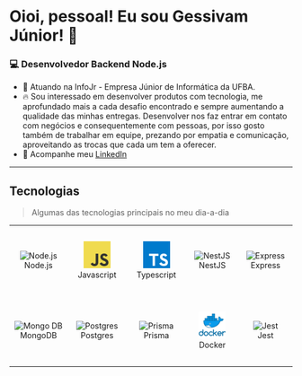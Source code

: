 # Oioi, pessoal! Eu sou Gessivam Júnior! 👋

### 💻 Desenvolvedor Backend Node.js
- 💼 Atuando na InfoJr - Empresa Júnior de Informática da UFBA.
- 🔥 Sou interessado em desenvolver produtos com tecnologia, me aprofundado mais a cada desafio encontrado e sempre aumentando a qualidade das minhas entregas. Desenvolver nos faz entrar em contato com negócios e consequentemente com pessoas, por isso gosto também de trabalhar em equipe, prezando por empatia e comunicação, aproveitando as trocas que cada um tem a oferecer.
- 📎 Acompanhe meu [LinkedIn](https://www.linkedin.com/in/gessivam-junior/)

-----

## Tecnologias
> Algumas das tecnologias principais no meu dia-a-dia
<table align="center">
    <tr>
        <td align="center" width="120" height="120">
            <img src="https://avatars.githubusercontent.com/u/9950313?s=200&v=4" width="48" height="48" alt="Node.js" />
            <br>Node.js
        </td>
        <td align="center" width="120" height="120">
            <img src="https://raw.githubusercontent.com/github/explore/80688e429a7d4ef2fca1e82350fe8e3517d3494d/topics/javascript/javascript.png"
                width="48" height="48" alt="Javascript" />
            <br>Javascript
        </td>
        <td align="center" width="120" height="120">
            <img src="https://raw.githubusercontent.com/github/explore/80688e429a7d4ef2fca1e82350fe8e3517d3494d/topics/typescript/typescript.png"
                width="48" height="48" alt="Typescript" />
            <br>Typescript
        </td>
        <td align="center" width="120" height="120">
            <img src="https://avatars.githubusercontent.com/u/28507035?s=200&v=4"
                width="48" height="48" alt="NestJS" />
            <br>NestJS
        </td>
        <td align="center" width="120" height="120">
            <img src="https://avatars.githubusercontent.com/u/5658226?s=200&v=4" width="48" height="48" alt="Express" />
            <br>Express
        </td>
    </tr>
    <tr>
         <td align="center" width="120" height="120">
            <img src="https://avatars.githubusercontent.com/u/45120?s=200&v=4" width="48" height="48" alt="Mongo DB" />
            <br>MongoDB
        </td>
         <td align="center" width="120" height="120">
            <img src="https://avatars.githubusercontent.com/u/177543?s=200&v=4" width="48" height="48" alt="Postgres" />
            <br>Postgres
        </td>
         <td align="center" width="120" height="120">
            <img src="https://avatars.githubusercontent.com/u/17219288?s=200&v=4" width="48" height="48" alt="Prisma" />
            <br>Prisma
        </td>
        <td align="center" width="120" height="120">
            <img src="https://raw.githubusercontent.com/github/explore/80688e429a7d4ef2fca1e82350fe8e3517d3494d/topics/docker/docker.png"
                width="48" height="48" alt="Docker" />
            <br>Docker
        </td>
        <td align="center" width="120" height="120">
            <img src="https://res.cloudinary.com/practicaldev/image/fetch/s--YORpNZ5O--/c_limit%2Cf_auto%2Cfl_progressive%2Cq_auto%2Cw_880/https://dev-to-uploads.s3.amazonaws.com/uploads/articles/y5clicw559gztoxmzowp.png" width="48" height="48" alt="Jest" />
            <br>Jest
        </td>
    </tr>
</table>
